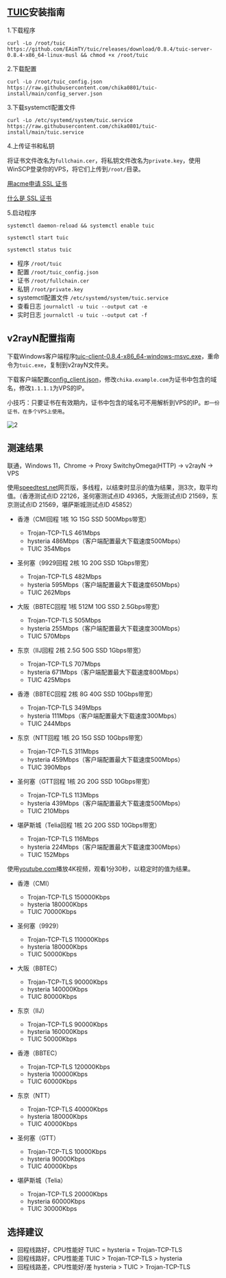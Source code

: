 ## [TUIC](https://github.com/EAimTY/tuic)安装指南

1.下载程序
```
curl -Lo /root/tuic https://github.com/EAimTY/tuic/releases/download/0.8.4/tuic-server-0.8.4-x86_64-linux-musl && chmod +x /root/tuic
```

2.下载配置
```
curl -Lo /root/tuic_config.json https://raw.githubusercontent.com/chika0801/tuic-install/main/config_server.json
```

3.下载systemctl配置文件
```
curl -Lo /etc/systemd/system/tuic.service https://raw.githubusercontent.com/chika0801/tuic-install/main/tuic.service
```

4.上传证书和私钥

将证书文件改名为`fullchain.cer`，将私钥文件改名为`private.key`，使用WinSCP登录你的VPS，将它们上传到`/root/`目录。

[用acme申请 SSL 证书](https://github.com/chika0801/Xray-install#1%E7%94%A8acme%E7%94%B3%E8%AF%B7-ssl-%E8%AF%81%E4%B9%A6)

[什么是 SSL 证书](https://www.kaspersky.com.cn/resource-center/definitions/what-is-a-ssl-certificate)

5.启动程序
```
systemctl daemon-reload && systemctl enable tuic
```

```
systemctl start tuic
```

```
systemctl status tuic
```

- 程序 `/root/tuic`
- 配置 `/root/tuic_config.json`
- 证书 `/root/fullchain.cer`
- 私钥 `/root/private.key`
- systemctl配置文件 `/etc/systemd/system/tuic.service`
- 查看日志 `journalctl -u tuic --output cat -e`
- 实时日志 `journalctl -u tuic --output cat -f`

## v2rayN配置指南

下载Windows客户端程序[tuic-client-0.8.4-x86_64-windows-msvc.exe](https://github.com/EAimTY/tuic/releases/download/0.8.4/tuic-client-0.8.4-x86_64-windows-msvc.exe)，重命令为`tuic.exe`，复制到v2rayN文件夹。

下载客户端配置[config_client.json](https://github.com/chika0801/tuic-install/blob/main/config_client.json)，修改`chika.example.com`为证书中包含的域名，修改`1.1.1.1`为VPS的IP。

小技巧：只要证书在有效期内，证书中包含的域名可不用解析到VPS的IP。`即一份证书，在多个VPS上使用`。

![2](https://user-images.githubusercontent.com/88967758/195763590-f035f90f-f228-4022-b318-770791c63b92.jpg)

## 测速结果

联通，Windows 11，Chrome -> Proxy SwitchyOmega(HTTP) -> v2rayN -> VPS

使用[speedtest.net](https://www.speedtest.net)网页版，多线程，以结束时显示的值为结果，测3次，取平均值。（香港测试点ID 22126，圣何塞测试点ID 49365，大阪测试点ID 21569，东京测试点ID 21569，堪萨斯城测试点ID 45852）

- 香港（CMI回程 1核 1G 15G SSD 500Mbps带宽）
  - Trojan-TCP-TLS 461Mbps
  - hysteria 486Mbps（客户端配置最大下载速度500Mbps）
  - TUIC 354Mbps

- 圣何塞（9929回程 2核 1G 20G SSD 1Gbps带宽）
  - Trojan-TCP-TLS 482Mbps
  - hysteria 595Mbps（客户端配置最大下载速度650Mbps）
  - TUIC 262Mbps

- 大阪（BBTEC回程 1核 512M 10G SSD 2.5Gbps带宽）
  - Trojan-TCP-TLS 505Mbps
  - hysteria 255Mbps（客户端配置最大下载速度300Mbps）
  - TUIC 570Mbps

- 东京（IIJ回程 2核 2.5G 50G SSD 1Gbps带宽）
  - Trojan-TCP-TLS 707Mbps
  - hysteria 671Mbps（客户端配置最大下载速度800Mbps）
  - TUIC 425Mbps

- 香港（BBTEC回程 2核 8G 40G SSD 10Gbps带宽）
  - Trojan-TCP-TLS 349Mbps
  - hysteria 111Mbps（客户端配置最大下载速度300Mbps）
  - TUIC 244Mbps

- 东京（NTT回程 1核 2G 15G SSD 10Gbps带宽）
  - Trojan-TCP-TLS 311Mbps
  - hysteria 459Mbps（客户端配置最大下载速度500Mbps）
  - TUIC 390Mbps

- 圣何塞（GTT回程 1核 2G 20G SSD 10Gbps带宽）
  - Trojan-TCP-TLS 113Mbps
  - hysteria 439Mbps（客户端配置最大下载速度500Mbps）
  - TUIC 210Mbps

- 堪萨斯城（Telia回程 1核 2G 20G SSD 10Gbps带宽）
  - Trojan-TCP-TLS 116Mbps
  - hysteria 224Mbps（客户端配置最大下载速度300Mbps）
  - TUIC 152Mbps

使用[youtube.com](https://www.youtube.com/watch?v=I3o4WW4tD9M)播放4K视频，观看1分30秒，以稳定时的值为结果。

- 香港（CMI）
  - Trojan-TCP-TLS 150000Kbps
  - hysteria 180000Kbps
  - TUIC 70000Kbps

- 圣何塞（9929）
  - Trojan-TCP-TLS 110000Kbps
  - hysteria 180000Kbps
  - TUIC 50000Kbps

- 大阪（BBTEC）
  - Trojan-TCP-TLS 90000Kbps
  - hysteria 140000Kbps
  - TUIC 80000Kbps

- 东京（IIJ）
  - Trojan-TCP-TLS 90000Kbps
  - hysteria 160000Kbps
  - TUIC 50000Kbps

- 香港（BBTEC）
  - Trojan-TCP-TLS 120000Kbps
  - hysteria 100000Kbps
  - TUIC 60000Kbps

- 东京（NTT）
  - Trojan-TCP-TLS 40000Kbps
  - hysteria 180000Kbps
  - TUIC 40000Kbps

- 圣何塞（GTT）
  - Trojan-TCP-TLS 10000Kbps
  - hysteria 90000Kbps
  - TUIC 40000Kbps

- 堪萨斯城（Telia）
  - Trojan-TCP-TLS 20000Kbps
  - hysteria 60000Kbps
  - TUIC 30000Kbps

## 选择建议

- 回程线路好，CPU性能好 TUIC = hysteria = Trojan-TCP-TLS
- 回程线路好，CPU性能差 TUIC > Trojan-TCP-TLS > hysteria
- 回程线路差，CPU性能好/差 hysteria > TUIC > Trojan-TCP-TLS
